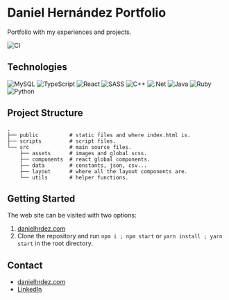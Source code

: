 # Daniel Hernández Portfolio

Portfolio with my experiences and projects.

![CI](https://github.com/DanielHrdez/portfolio/actions/workflows/ci.yml/badge.svg)

## Technologies

![MySQL](https://img.shields.io/badge/mysql-%2300f.svg?style=for-the-badge&logo=mysql&logoColor=white)
![TypeScript](https://img.shields.io/badge/typescript-%23007ACC.svg?style=for-the-badge&logo=typescript&logoColor=white)
![React](https://img.shields.io/badge/react-%2320232a.svg?style=for-the-badge&logo=react&logoColor=%2361DAFB)
![SASS](https://img.shields.io/badge/SASS-hotpink.svg?style=for-the-badge&logo=SASS&logoColor=white)
![C++](https://img.shields.io/badge/c++-%2300599C.svg?style=for-the-badge&logo=c%2B%2B&logoColor=white)
![.Net](https://img.shields.io/badge/.NET-5C2D91?style=for-the-badge&logo=.net&logoColor=white)
![Java](https://img.shields.io/badge/java-%23ED8B00.svg?style=for-the-badge&logo=java&logoColor=white)
![Ruby](https://img.shields.io/badge/ruby-%23CC342D.svg?style=for-the-badge&logo=ruby&logoColor=white)
![Python](https://img.shields.io/badge/python-3670A0?style=for-the-badge&logo=python&logoColor=ffdd54)

## Project Structure

    .
    ├── public          # static files and where index.html is.
    ├── scripts         # script files.
    └── src             # main source files.
        ├── assets      # images and global scss.
        ├── components  # react global components.
        ├── data        # constants, json, csv...
        ├── layout      # where all the layout components are.
        └── utils       # helper functions.

## Getting Started

The web site can be visited with two options:
  
1. [danielhrdez.com](https://danielhrdez.com)
2. Clone the repository and run `npm i ; npm start` or `yarn install ; yarn start` in the root directory.

## Contact

- [danielhrdez.com](https://danielhrdez.com)
- [LinkedIn](https://www.linkedin.com/in/danihrdez/)
